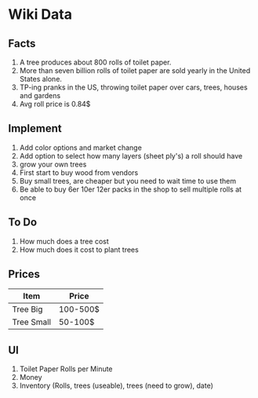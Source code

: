 # Wiki Data

## Facts

1.  A tree produces about 800 rolls of toilet paper.
2.  More than seven billion rolls of toilet paper are sold yearly in the United States alone.
3.  TP-ing pranks in the US, throwing toilet paper over cars, trees, houses and gardens
4.  Avg roll price is 0.84$

## Implement

1.  Add color options and market change
2.  Add option to select how many layers (sheet ply's) a roll should have
3.  grow your own trees
4.  First start to buy wood from vendors
5.  Buy small trees, are cheaper but you need to wait time to use them
6.  Be able to buy 6er 10er 12er packs in the shop to sell multiple rolls at once

## To Do

1.  How much does a tree cost
2.  How much does it cost to plant trees

## Prices

|   Item        |   Price   |
|---------------|-----------|
| Tree Big      | 100-500$  |
| Tree Small    | 50-100$   |


## UI

1.  Toilet Paper Rolls per Minute
2.  Money
3.  Inventory (Rolls, trees (useable), trees (need to grow), date)